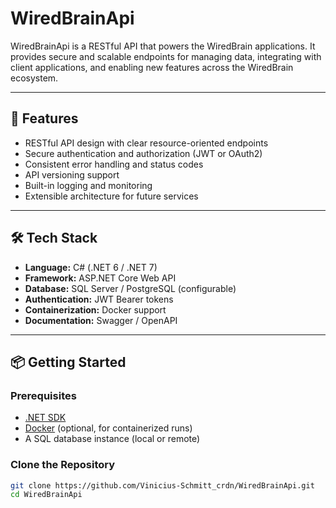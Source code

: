 # WiredBrainApi

WiredBrainApi is a RESTful API that powers the WiredBrain applications. It provides secure and scalable endpoints for managing data, integrating with client applications, and enabling new features across the WiredBrain ecosystem.

---

## 🚀 Features
- RESTful API design with clear resource-oriented endpoints
- Secure authentication and authorization (JWT or OAuth2)
- Consistent error handling and status codes
- API versioning support
- Built-in logging and monitoring
- Extensible architecture for future services

---

## 🛠️ Tech Stack
- **Language:** C# (.NET 6 / .NET 7)
- **Framework:** ASP.NET Core Web API
- **Database:** SQL Server / PostgreSQL (configurable)
- **Authentication:** JWT Bearer tokens
- **Containerization:** Docker support
- **Documentation:** Swagger / OpenAPI

---

## 📦 Getting Started

### Prerequisites
- [.NET SDK](https://dotnet.microsoft.com/download)
- [Docker](https://www.docker.com/) (optional, for containerized runs)
- A SQL database instance (local or remote)

### Clone the Repository
```bash
git clone https://github.com/Vinicius-Schmitt_crdn/WiredBrainApi.git
cd WiredBrainApi


